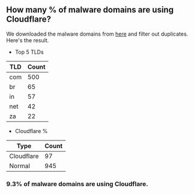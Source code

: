 ## How many % of malware domains are using Cloudflare?


We downloaded the malware domains from [here](https://urlhaus.abuse.ch) and filter out duplicates.
Here's the result.


[//]: # (start replacement)


- Top 5 TLDs

| TLD | Count |
| --- | --- |
| com | 500 |
| br | 65 |
| in | 57 |
| net | 42 |
| za | 22 |


- Cloudflare %

| Type | Count |
| --- | --- |
| Cloudflare | 97 |
| Normal | 945 |


### 9.3% of malware domains are using Cloudflare.